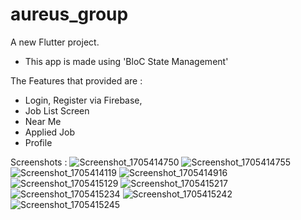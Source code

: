 # aureus_group

A new Flutter project.

- This app is made using 'BloC State Management'

The Features that provided are :

- Login, Register via Firebase,
- Job List Screen
- Near Me
- Applied Job
- Profile

Screenshots :
![Screenshot_1705414750](https://github.com/ignasiusrajagukguk/aureus-test/assets/116331051/42a78727-68a5-4b5a-bd00-2fb1e527a4c6)
![Screenshot_1705414755](https://github.com/ignasiusrajagukguk/aureus-test/assets/116331051/149acedc-9744-48e6-b387-73783eae84fd)
![Screenshot_1705414119](https://github.com/ignasiusrajagukguk/aureus-test/assets/116331051/ade903ed-3ba3-461e-b5a0-da8d044158f1)
![Screenshot_1705414916](https://github.com/ignasiusrajagukguk/aureus-test/assets/116331051/d1927866-7b82-4c71-b55a-06f49db9d2f3)
![Screenshot_1705415129](https://github.com/ignasiusrajagukguk/aureus-test/assets/116331051/6ce03db6-ecb6-43e9-a5f4-544c5a6e0617)
![Screenshot_1705415217](https://github.com/ignasiusrajagukguk/aureus-test/assets/116331051/da6e9e9d-2d98-4c6a-a29f-e8cf1ce1df0d)
![Screenshot_1705415234](https://github.com/ignasiusrajagukguk/aureus-test/assets/116331051/fb5c5d8f-1f74-436f-8c3b-b24776757df3)
![Screenshot_1705415242](https://github.com/ignasiusrajagukguk/aureus-test/assets/116331051/419e50ca-8305-40fd-be62-77cbdd17295c)
![Screenshot_1705415245](https://github.com/ignasiusrajagukguk/aureus-test/assets/116331051/52cc3954-1ce0-4dc6-8c72-62845daa7601)
